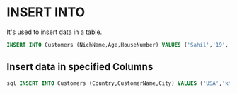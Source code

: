 # INSERT INTO
It's used to insert data in a table.

```sql
INSERT INTO Customers (NichName,Age,HouseNumber) VALUES ('Sahil','19','21')
```

## Insert data in specified Columns

```sql
sql INSERT INTO Customers (Country,CustomerName,City) VALUES ('USA','kYLE','MEXICO')
```
